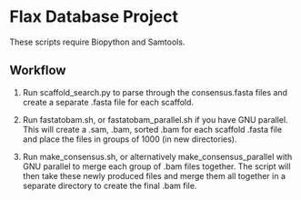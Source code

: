 # Flax Database Project

These scripts require Biopython and Samtools.

**Workflow**
-
1.  Run scaffold_search.py to parse through the consensus.fasta files and create a separate .fasta file for each scaffold.

2. Run fastatobam.sh, or fastatobam_parallel.sh if you have GNU parallel. This will create a .sam, .bam, sorted .bam for each scaffold .fasta file and place the files in groups of 1000 (in new directories). 

3. Run make_consensus.sh, or alternatively make_consensus_parallel with GNU parallel to merge each group of .bam files together. The script will then take these newly produced files and merge them all together in a separate directory to create the final .bam file. 
